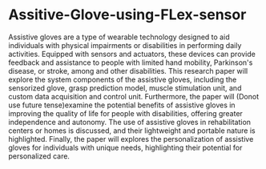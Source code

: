 # Assitive-Glove-using-FLex-sensor

Assistive gloves are a type of wearable technology designed to aid individuals with physical impairments or disabilities in performing daily activities. Equipped with sensors and actuators, these devices can provide feedback and assistance to people with limited hand mobility, Parkinson's disease, or stroke, among and other disabilities. This research paper will explore the system components of the assistive gloves, including the sensorized glove, grasp prediction model, muscle stimulation unit, and custom data acquisition and control unit. Furthermore, the paper will (Donot use future tense)examine the potential benefits of assistive gloves in improving the quality of life for people with disabilities, offering greater independence and autonomy. The use of assistive gloves in rehabilitation centers or homes is discussed, and their lightweight and portable nature is highlighted. Finally, the paper will explores the personalization of assistive gloves for individuals with unique needs, highlighting their potential for personalized care. 
